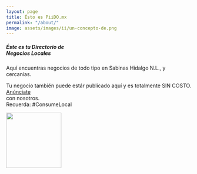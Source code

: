 ```yaml
---
layout: page
title: Ésto es PiiDO.mx
permalink: "/about/"
image: assets/images/ii/un-concepto-de.png
---
```




<div class="rounded mb-3 hero2">
  <div class="row align-items-center justify-content-between">
    <div class="col-xs-8 col-md-8">
      <h5 class="font-weight-bold mb-3 serif-font">Éste es tu Directorio de <br />Negocios Locales</h5>
      <p class="lead mb-3">Aquí encuentras negocios de todo tipo en Sabinas Hidalgo N.L., y cercanías.</p>
      <!-- <a href="{{site.baseurl}}/about" class="btn btn-dark text-white px-5 btn-lg">About me</a> -->
      <p>Tu negocio también puede estár publicado aquí y es totalmente SIN COSTO. <br /><a href="{{site.baseurl}}/anunciate" class="btn btn-dark text-white px-5 btn-lg">Anúnciate</a><br /> con nosotros. <br />Recuerda: #ConsumeLocal</p>
    </div>
    <div class="col-xs-4 col-md-4 text-right pl-1 pl-lg-4">
      <!-- <img class="intro" height="500" src="{{site.baseurl}}/assets/images/intro.svg"> --> 
        <img class="intro" height="150" src="{{site.baseurl}}/assets/images/marketshop-svgrepo-com4.svg"> 
    </div>
  </div>
</div>

